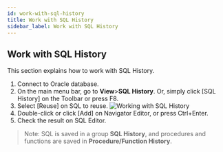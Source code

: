 ```yaml
---
id: work-with-sql-history
title: Work with SQL History
sidebar_label: Work with SQL History
---
```


## Work with SQL History

This section explains how to work with SQL History.

1. Connect to Oracle database.
2. On the main menu bar, go to **View**>**SQL History**. Or, simply click [SQL History] on the Toolbar or press F8.
3. Select [Reuse] on SQL to reuse.
![Working with SQL History](https://s3.ap-northeast-2.amazonaws.com/sqlgate-manual-content/6457511BA416C73D5FA4821940C88BBD.jpg)
4. Double-click or click [Add] on Navigator Editor, or press Ctrl+Enter.
5. Check the result on SQL Editor.

> Note: SQL is saved in a group **SQL History**, and procedures and functions are saved in **Procedure/Function History**. 